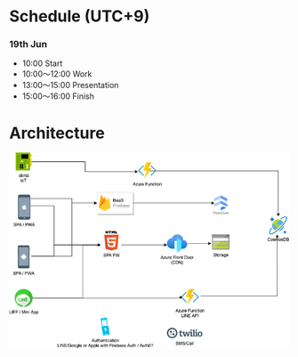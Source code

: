 # Schedule (UTC+9)

### 19th Jun
* 10:00        Start
* 10:00～12:00 Work
* 13:00～15:00 Presentation
* 15:00～16:00 Finish

# Architecture

![architecture](https://raw.githubusercontent.com/zone-ict/overview/main/architecture_stack.drawio.png)

